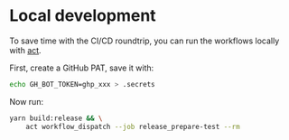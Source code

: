# Local development

To save time with the CI/CD roundtrip, you can run the workflows locally with
[act](https://github.com/nektos/act).

First, create a GitHub PAT, save it with:

```bash
echo GH_BOT_TOKEN=ghp_xxx > .secrets
```

Now run:

```bash
yarn build:release && \
    act workflow_dispatch --job release_prepare-test --rm
```
